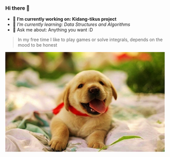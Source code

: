 ### Hi there 👋
- 🔭 **I’m currently working on: Kidang-tikus project**
- 🌱 _I’m currently learning: Data Structures and Algorithms_
- 💬 Ask me about: Anything you want :D
  
>In my free time I like to play games or solve integrals, depends on the mood to be honest

 <img alt="So cute, isn't it? :D" src="/animals/dog.jpg"> </img>

<!--
**jbanasik/jbanasik** is a ✨ _special_ ✨ repository because its `README.md` (this file) appears on your GitHub profile.

Here are some ideas to get you started:



- 👯 I’m looking to collaborate on ...
- 🤔 I’m looking for help with ...

- 📫 How to reach me: ...
- 😄 Pronouns: ...
- ⚡ Fun fact: ...
-->
